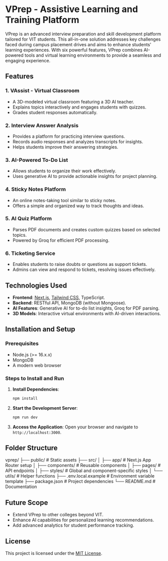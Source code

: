 # VPrep - Assistive Learning and Training Platform

VPrep is an advanced interview preparation and skill development platform tailored for VIT students. This all-in-one solution addresses key challenges faced during campus placement drives and aims to enhance students' learning experiences. With six powerful features, VPrep combines AI-powered tools and virtual learning environments to provide a seamless and engaging experience.

## Features

### 1. **VAssist - Virtual Classroom**
- A 3D-modeled virtual classroom featuring a 3D AI teacher.
- Explains topics interactively and engages students with quizzes.
- Grades student responses automatically.

### 2. **Interview Answer Analysis**
- Provides a platform for practicing interview questions.
- Records audio responses and analyzes transcripts for insights.
- Helps students improve their answering strategies.

### 3. **AI-Powered To-Do List**
- Allows students to organize their work effectively.
- Uses generative AI to provide actionable insights for project planning.

### 4. **Sticky Notes Platform**
- An online notes-taking tool similar to sticky notes.
- Offers a simple and organized way to track thoughts and ideas.

### 5. **AI Quiz Platform**
- Parses PDF documents and creates custom quizzes based on selected topics.
- Powered by Groq for efficient PDF processing.

### 6. **Ticketing Service**
- Enables students to raise doubts or questions as support tickets.
- Admins can view and respond to tickets, resolving issues effectively.


## Technologies Used
- **Frontend**: [Next.js](https://nextjs.org/), [Tailwind CSS](https://tailwindcss.com/), TypeScript.
- **Backend**: RESTful API, MongoDB (without Mongoose).
- **AI Features**: Generative AI for to-do list insights, Groq for PDF parsing.
- **3D Models**: Interactive virtual environments with AI-driven interactions.


## Installation and Setup

### Prerequisites
- Node.js (>= 16.x.x)
- MongoDB
- A modern web browser

### Steps to Install and Run

1. **Install Dependencies**:
   ```bash
   npm install
   ```

2. **Start the Development Server**:
   ```bash
   npm run dev
   ```

3. **Access the Application**:
   Open your browser and navigate to `http://localhost:3000`.


## Folder Structure

vprep/
├── public/               # Static assets
├── src/
│   ├── app/              # Next.js App Router setup
│   ├── components/       # Reusable components
│   ├── pages/            # API endpoints
│   ├── styles/           # Global and component-specific styles
│   └── utils/            # Helper functions
├── .env.local.example    # Environment variable template
├── package.json          # Project dependencies
└── README.md             # Documentation

## Future Scope
- Extend VPrep to other colleges beyond VIT.
- Enhance AI capabilities for personalized learning recommendations.
- Add advanced analytics for student performance tracking.

## License
This project is licensed under the [MIT License](LICENSE).

